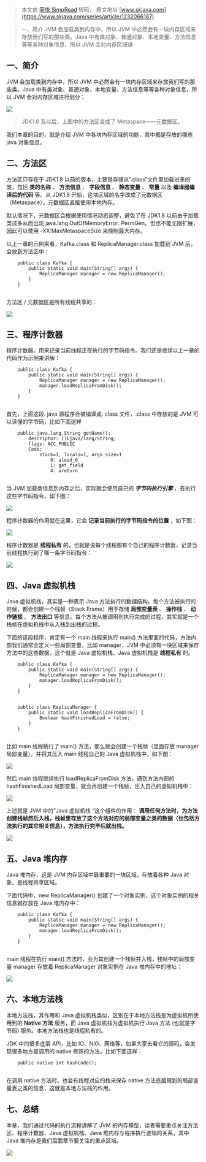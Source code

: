 > 本文由 [简悦 SimpRead](http://ksria.com/simpread/) 转码， 原文地址 [www.skjava.com](https://www.skjava.com/series/article/1232066187)

> 一、简介 JVM 会加载类到内存中，所以 JVM 中必然会有一块内存区域来存放我们写的那些类。Java 中有类对象、普通对象、本地变量、方法信息等等各种对象信息，所以 JVM 会对内存区域进

一、简介
----

JVM 会加载类到内存中，所以 JVM 中必然会有一块内存区域来存放我们写的那些类。Java 中有类对象、普通对象、本地变量、方法信息等等各种对象信息，所以 JVM 会对内存区域进行划分：

![](http://image.skjava.com/article/series/jvm/202308102125454151.png)

> JDK1.8 及以后，上图中的方法区变成了 Metaspace——元数据区。

我们本章的目的，就是介绍 JVM 中各块内存区域的功能，其中都是存放的哪些 java 对象信息。

二、方法区
-----

方法区只存在于 JDK1.8 以前的版本，主要是存储从”.class“文件里加载进来的类，包括 **类的名称** 、 **方法信息** 、 **字段信息** 、 **静态变量** 、 **常量** 以及 **编译器编译后的代码** 等。从 JDK1.8 开始，这块区域的名字改成了元数据区（Metaspace），元数据区直接使用本地内存。

默认情况下，元数据区会根据使用情况动态调整，避免了在 JDK1.8 以前由于加载类过多从而出现 java.lang.OutOfMemoryError: PermGen。但也不能无限扩展，因此可以使用 -XX:MaxMetaspaceSize 来控制最大内存。

以上一章的示例来看，Kafka.class 和 ReplicaManager.class 加载到 JVM 后，会放到方法区中：

```
    public class Kafka {
        public static void main(String[] args) {
            ReplicaManager manager = new ReplicaManager();
        }
    }


```

方法区 / 元数据区是所有线程共享的：

![](http://image.skjava.com/article/series/jvm/202308102125462792.png)

三、程序计数器
-------

程序计数器，用来记录当前线程正在执行的字节码指令。我们还是继续以上一章的代码作为示例来讲解：

```
    public class Kafka {
        public static void main(String[] args) {
            ReplicaManager manager = new ReplicaManager();
            manager.loadReplicaFromDisk();
        }
    }


```

首先，上面这段. java 源程序会被编译成. class 文件，.class 中存放的是 JVM 可以读懂的字节码，比如下面这样

```
    public java.lang.String getName();
        descriptor: ()Ljava/lang/String;
        flags: ACC_PUBLIC
        Code:
            stack=1, locals=1, args_size=1
                0: aload_0
                1: get_field    
                4: areturn


```

当 JVM 加载类信息到内存之后，实际就会使用自己的 _**字节码执行引擎**_ ，去执行这些字节码指令，如下图：

![](http://image.skjava.com/article/series/jvm/202308102125476513.png)

程序计数器的作用就在这里，它会 **记录当前执行的字节码指令的位置** ，如下图：

![](http://image.skjava.com/article/series/jvm/202308102125501264.png)

程序计数器是 **线程私有** 的，也就是说每个线程都有个自己的程序计数器，记录当前线程执行到了哪一条字节码指令：

![](http://image.skjava.com/article/series/jvm/202308102125508555.png)

四、Java 虚拟机栈
-----------

Java 虚拟机栈，其实是一种表示 Java 方法执行的数据结构。每个方法被执行的时候，都会创建一个栈帧（Stack Frame）用于存储 **局部变量表** 、 **操作栈** 、 **动作链接** 、 **方法出口** 等信息。每个方法从被调用到执行完成的过程，其实就是一个栈帧在虚拟机栈中从入栈到出栈的过程。

下面的这段程序，肯定有一个 main 线程来执行 main() 方法里面的代码，方法内部我们通常会定义一些局部变量，比如 manager，JVM 中必须有一块区域来保存方法中的这些数据，这个就是 Java 虚拟机栈，Java 虚拟机栈是 **线程私有** 的。

```
    public class Kafka {
        public static void main(String[] args) {
            ReplicaManager manager = new ReplicaManager();
            manager.loadReplicaFromDisk();
        }
    }


```

```
    public class ReplicaManager {
        public static void loadReplicaFromDisk() {
            Boolean hashFinishedLoad = false;
        }
    }


```

比如 main 线程执行了 main() 方法，那么就会创建一个栈帧（里面存放 manager 局部变量），并将其压入 main 线程自己的 Java 虚拟机栈中，如下图：

![](http://image.skjava.com/article/series/jvm/202308102125516786.png)

然后 main 线程继续执行 loadReplicaFromDisk 方法，遇到方法内部的 hashFinishedLoad 局部变量，就会再创建一个栈帧，压入自己的虚拟机栈中：

![](http://image.skjava.com/article/series/jvm/202308102125530467.png)

上述就是 JVM 中的”Java 虚拟机栈 “这个组件的作用： **调用任何方法时，为方法创建栈帧然后入栈，栈帧里存放了这个方法对应的局部变量之类的数据（也包括方法执行的其它相关信息），方法执行完毕后就出栈。**

![](http://image.skjava.com/article/series/jvm/202308102125547138.png)

五、Java 堆内存
----------

Java 堆内存，这是 JVM 内存区域中最重要的一块区域，存放着各种 Java 对象，是线程共享区域。

下面代码中，new ReplicaManager() 创建了一个对象实例，这个对象实例的相关信息就存放在 Java 堆内存中：

```
    public class Kafka {
        public static void main(String[] args) {
            ReplicaManager manager = new ReplicaManager();
            manager.loadReplicaFromDisk();
        }
    }


```

main 线程在执行 main() 方法时，会为其创建一个栈帧并入栈，栈帧中的局部变量 manager 存放着 ReplicaManager 对象实例在 Java 堆内存中的地址：

![](http://image.skjava.com/article/series/jvm/202308102126012599.png)

六、本地方法栈
-------

本地方法栈，其作用和 Java 虚拟机栈类似，区别在于本地方法栈是为虚拟机所使用到的 **Native 方法** 服务，而 Java 虚拟机栈为虚拟机执行 Java 方法 (也就是字节码) 服务。本地方法栈也是线程私有的。

JDK 中的很多底层 API，比如 IO、NIO、网络等，如果大家去看它的源码，会发现很多地方是调用的 native 修饰的方法，比如下面这样：

```
    public native int hashCode();


```

在调用 native 方法时，也会有线程对应的栈来保存 native 方法底层用到的局部变量表之类的信息，这就是本地方法栈的作用。

七、总结
----

本章，我们通过代码的执行流程讲解了 JVM 的内存模型，读者需要重点关注方法区、程序计数器、Java 虚拟机栈、Java 堆内存与程序执行逻辑的关系，其中 Java 堆内存是我们后面章节要关注的重点区域。

![](http://image.skjava.com/article/series/jvm/2023081021260414010.png)